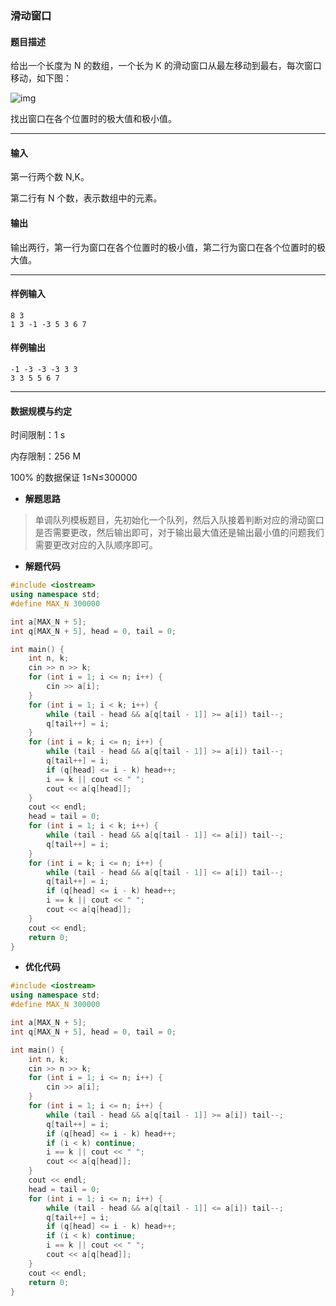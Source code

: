 ### 滑动窗口

#### 题目描述

 给出一个长度为 N 的数组，一个长为 K 的滑动窗口从最左移动到最右，每次窗口移动，如下图：

![img](http://haizei.oss-cn-beijing.aliyuncs.com/%E7%AE%97%E6%B3%95%E7%AB%9E%E8%B5%9B/2823-1.png)

找出窗口在各个位置时的极大值和极小值。

------

#### 输入

 第一行两个数 N,K。

 第二行有 N 个数，表示数组中的元素。

#### 输出

 输出两行，第一行为窗口在各个位置时的极小值，第二行为窗口在各个位置时的极大值。

------

#### 样例输入

```
8 3
1 3 -1 -3 5 3 6 7
```

#### 样例输出

```
-1 -3 -3 -3 3 3
3 3 5 5 6 7
```

------

#### 数据规模与约定

 时间限制：1 s

 内存限制：256 M

 100% 的数据保证 1≤N≤300000

- **解题思路**

> 单调队列模板题目，先初始化一个队列，然后入队接着判断对应的滑动窗口是否需要更改，然后输出即可，对于输出最大值还是输出最小值的问题我们需要更改对应的入队顺序即可。

- **解题代码**

``` c++
#include <iostream>
using namespace std;
#define MAX_N 300000

int a[MAX_N + 5];
int q[MAX_N + 5], head = 0, tail = 0;

int main() {
	int n, k;
	cin >> n >> k;
	for (int i = 1; i <= n; i++) {
		cin >> a[i];
	}
	for (int i = 1; i < k; i++) {
		while (tail - head && a[q[tail - 1]] >= a[i]) tail--;
		q[tail++] = i;
	}
	for (int i = k; i <= n; i++) {
		while (tail - head && a[q[tail - 1]] >= a[i]) tail--;
		q[tail++] = i;
		if (q[head] <= i - k) head++;
		i == k || cout << " ";
		cout << a[q[head]]; 
	}
	cout << endl;
	head = tail = 0;
	for (int i = 1; i < k; i++) {
		while (tail - head && a[q[tail - 1]] <= a[i]) tail--;
		q[tail++] = i;
	}
	for (int i = k; i <= n; i++) {
		while (tail - head && a[q[tail - 1]] <= a[i]) tail--;
		q[tail++] = i;
		if (q[head] <= i - k) head++;
		i == k || cout << " ";
		cout << a[q[head]]; 
	}
	cout << endl;
	return 0;
} 
```

- **优化代码**

``` c++
#include <iostream>
using namespace std;
#define MAX_N 300000

int a[MAX_N + 5];
int q[MAX_N + 5], head = 0, tail = 0;

int main() {
	int n, k;
	cin >> n >> k;
	for (int i = 1; i <= n; i++) {
		cin >> a[i];
	}
	for (int i = 1; i <= n; i++) {
		while (tail - head && a[q[tail - 1]] >= a[i]) tail--;
		q[tail++] = i;
		if (q[head] <= i - k) head++;
		if (i < k) continue;
		i == k || cout << " ";
		cout << a[q[head]]; 
	}
	cout << endl;
	head = tail = 0;
	for (int i = 1; i <= n; i++) {
		while (tail - head && a[q[tail - 1]] <= a[i]) tail--;
		q[tail++] = i;
		if (q[head] <= i - k) head++;
		if (i < k) continue;
		i == k || cout << " ";
		cout << a[q[head]]; 
	}
	cout << endl;
	return 0;
} 
```

